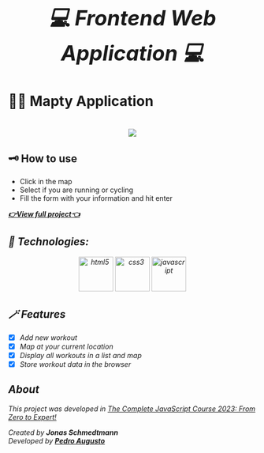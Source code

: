 # *<h2 align="center">💻 Frontend Web Application  💻</h2>*

# 🏃‍♂️ Mapty Application

<h1 align="center">
    <img src="https://user-images.githubusercontent.com/84870393/228367931-b5db8bf9-c64e-41d7-9f42-d9fe6da53f88.png"/>
</h1>

## 🗝️ How to use

- Click in the map
- Select if you are running or cycling
- Fill the form with your information and hit enter

**<a href="https://pedroacbg.github.io/mapty/" target="_blank"><i>👉View full project👈<i></a>**


## 🚀 Technologies:
<p align="center">
<img src="https://cdn.jsdelivr.net/gh/devicons/devicon/icons/html5/html5-original.svg" alt="html5" width="70" height="70"/>
<img src="https://cdn.jsdelivr.net/gh/devicons/devicon/icons/css3/css3-original.svg" alt="css3" width="70" height="70"/>
 <img src="https://cdn.jsdelivr.net/gh/devicons/devicon/icons/javascript/javascript-original.svg" alt="javascript" width="70" height="70"/>
</p>

## 🪄 Features
- [x] Add new workout
- [x] Map at your current location
- [x] Display all workouts in a list and map
- [x] Store workout data in the browser

## About

This project was developed in <a href="https://www.udemy.com/course/the-complete-javascript-course/" target="_blank"><i>The Complete JavaScript Course 2023: From Zero to Expert!<i></a> 


Created by **Jonas Schmedtmann** <br>
Developed by **<a href="https://github.com/pedroacbg" target="_blank"><i>Pedro Augusto<i></a>**
